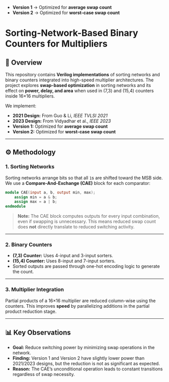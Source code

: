 * **Version 1** → Optimized for **average swap count**
* **Version 2** → Optimized for **worst-case swap count**

# Sorting-Network-Based Binary Counters for Multipliers

## 📌 Overview

This repository contains **Verilog implementations** of sorting networks and binary counters integrated into high-speed multiplier architectures.
The project explores **swap-based optimization** in sorting networks and its effect on **power, delay, and area** when used in (7,3) and (15,4) counters inside 16×16 multipliers.

We implement:

* **2021 Design:** From Guo & Li, *IEEE TVLSI 2021*
* **2023 Design:** From Vidyadhar et al., *IEEE 2023*
* **Version 1:** Optimized for **average swap count**
* **Version 2:** Optimized for **worst-case swap count**

---


## ⚙️ Methodology

### 1. Sorting Networks

Sorting networks arrange bits so that all `1`s are shifted toward the MSB side.
We use a **Compare-And-Exchange (CAE)** block for each comparator:

```verilog
module CAE(input a, b, output min, max);
    assign min = a & b;
    assign max = a | b;
endmodule
```

> **Note:** The CAE block computes outputs for every input combination, even if swapping is unnecessary.
> This means reduced swap count does **not** directly translate to reduced switching activity.

---

### 2. Binary Counters

* **(7,3) Counter:** Uses 4-input and 3-input sorters.
* **(15,4) Counter:** Uses 8-input and 7-input sorters.
* Sorted outputs are passed through one-hot encoding logic to generate the count.

---

### 3. Multiplier Integration

Partial products of a 16×16 multiplier are reduced column-wise using the counters.
This improves **speed** by parallelizing additions in the partial product reduction stage.

---

## 📊 Key Observations

* **Goal:** Reduce switching power by minimizing swap operations in the network.
* **Finding:** Version 1 and Version 2 have slightly lower power than 2021/2023 designs,
  but the reduction is not as significant as expected.
* **Reason:** The CAE’s unconditional operation leads to constant transitions regardless of swap necessity.

